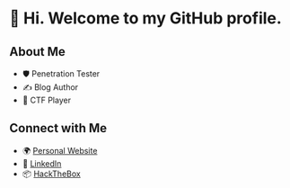 # 👋 Hi. Welcome to my GitHub profile.

## About Me
- 🛡️ Penetration Tester
- ✍️ Blog Author
- 🧩 CTF Player

## Connect with Me
- 🌍 [Personal Website](https://aquaasec.github.io/)
- 💼 [LinkedIn](https://www.linkedin.com/in/andrew-adams-894668293/)
- 📦 [HackTheBox](https://app.hackthebox.com/profile/1568808)
